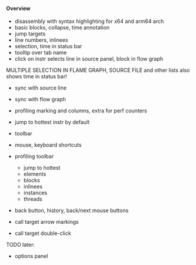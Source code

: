 #### Overview
- disassembly with syntax highlighting for x64 and arm64 arch
- basic blocks, collapse, time annotation
- jump targets
- line numbers, inlinees
- selection, time in status bar
- tooltip over tab name
- click on instr selects line in source panel, block in flow graph

MULTIPLE SELECTION IN FLAME GRAPH, SOURCE FILE and other lists also shows time in status bar!

- sync with source line
- sync with flow graph

- profiling marking and columns, extra for perf counters
- jump to hottest instr by default

- toolbar
- mouse, keyboard shortcuts
- profiling toolbar
  - jump to hottest
  - elements
  - blocks
  - inlinees
  - instances
  - threads

- back button, history, back/next mouse buttons
- call target arrow markings
- call target double-click

TODO later:
- options panel